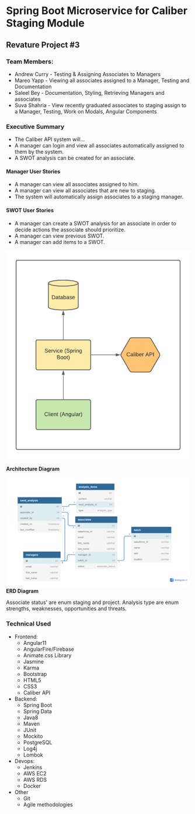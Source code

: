 # Spring Boot Microservice for Caliber Staging Module

## Revature Project #3

### Team Members:
- Andrew Curry - Testing & Assigning Associates to Managers
- Mareo Yapp - Viewing all associates assigned to a Manager, Testing and Documentation
- Saleel Bey - Documentation, Styling, Retrieving Managers and associates
- Suva Shahria - View recently graduated associates to staging assign to a Manager, Testing, Work on Modals, Angular Components

### Executive Summary
- The Caliber API system will...
- A manager can login and view all associates automatically assigned to them by the system.
- A SWOT analysis can be created for an associate.

#### Manager User Stories
- A manager can view all associates assigned to him.
- A manager can view all associates that are new to staging.
- The system will automatically assign associates to a staging manager.

#### SWOT User Stories
- A manager can create a SWOT analysis for an associate in order to decide actions the associate should prioritize.
- A manager can view previous SWOT.
- A manager can add items to a SWOT.
 
![](./imgs/AD.png)

**Architecture Diagram**

![](./imgs/ERD.PNG)
**ERD Diagram**

Associate status' are enum staging and project. Analysis type are enum strengths, weaknesses, opportunities and threats.

### Technical Used
- Frontend:
  - Angular11
  - AngularFire/Firebase
  - Animate.css Library
  - Jasmine
  - Karma
  - Bootstrap
  - HTML5
  - CSS3
  - Caliber API
- Backend:
  - Spring Boot
  - Spring Data
  - Java8
  - Maven
  - JUnit
  - Mockito
  - PostgreSQL
  - Log4j
  - Lombok
- Devops:
  - Jenkins
  - AWS EC2
  - AWS RDS
  - Docker
- Other
  - Git
  - Agile methodologies
